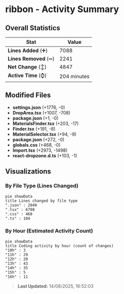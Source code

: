 # ribbon - Activity Summary 

## Overall Statistics

| Stat                   | Value                                                             |
| ---------------------- | ----------------------------------------------------------------- |
| **Lines Added** (➕)   | 7088                                          |
| **Lines Removed** (➖) | 2241                                        |
| **Net Change** (↕)    | 4847                |
| **Active Time** (⌚)   | 204 minutes |


## Modified Files
- **settings.json** (+1776, -0)
- **DropArea.tsx** (+1007, -708)
- **package.json** (+1, -0)
- **MaterialsFinder.tsx** (+203, -17)
- **Finder.tsx** (+191, -8)
- **MaterialSelector.tsx** (+94, -9)
- **package.json** (+272, -0)
- **globals.css** (+468, -0)
- **Import.tsx** (+2973, -1498)
- **react-dropzone.d.ts** (+103, -1)

## Visualizations

### By File Type (Lines Changed)

```mermaid
pie showData
title Lines changed by file type
".json" : 2049
".tsx" : 6708
".css" : 468
".ts" : 104
```

### By Hour (Estimated Activity Count)

```mermaid
pie showData
title Coding activity by hour (count of changes)
"10h" : 3
"11h" : 29
"12h" : 20
"13h" : 43
"14h" : 35
"15h" : 5
"16h" : 11
```


> **Last Updated:** 14/08/2025, 16:52:03